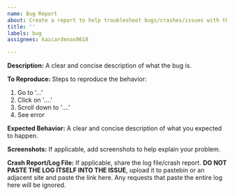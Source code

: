 ```yaml
---
name: Bug Report
about: Create a report to help troubleshoot bugs/crashes/issues with the modpack
title: ''
labels: bug
assignees: kaicardenas0618

---
```


**Description:**
A clear and concise description of what the bug is.

**To Reproduce:**
Steps to reproduce the behavior:
1. Go to '...'
2. Click on '....'
3. Scroll down to '....'
4. See error

**Expected Behavior:**
A clear and concise description of what you expected to happen.

**Screenshots:**
If applicable, add screenshots to help explain your problem.

**Crash Report/Log File:**
If applicable, share the log file/crash report. **DO NOT PASTE THE LOG ITSELF INTO THE ISSUE**, upload it to pastebin or an adjacent site and paste the link here. Any requests that paste the entire log here will be ignored.

